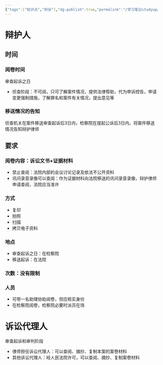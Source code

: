 ```yaml
---
{"tags":["知识点","刑诉"],"dg-publish":true,"permalink":"/学习笔记studyup/刑事诉讼法/阅卷权/","dgPassFrontmatter":true,"created":"2024-11-10T22:49:00.595+08:00","updated":"2024-11-11T20:33:27.932+08:00"}
---
```


# 辩护人
## 时间
### 阅卷时间
审查起诉之日
- 侦查阶段：不可阅，只可了解案件情况，提供法律帮助，代为申诉控告，申请变更强制措施，了解罪名和案件有关情况，提出意见等
### 移送情况的告知
侦查机关在案件移送审查起诉后3日内，检察院在提起公诉后3日内，将案件移送情况告知辩护律师
## 要求
### 阅卷内容：诉讼文书+证据材料
- 禁止查阅：法院内部的会议讨论记录及依法不公开资料
- 讯问录音录像可以查阅：作为证据材料向法院移送的讯问录音录像，辩护律师申请查阅，法院应当准许
### 方式
- 复印
- 拍照
- 扫描
- 拷贝电子资料
### 地点
- 审查起诉之日：在检察院
- 移送起诉：在法院
### 次数：没有限制
### 人员
- 可带一名助理协助阅卷，但应核实身份
- 在检察院阅卷，检察院必要时派员在场
# 诉讼代理人
审查起诉和审判阶段
- 律师担任诉讼代理人：可以查阅、摘抄、复制本案的案卷材料
- 其他诉讼代理人：经人民法院许可，可以查阅、摘抄、复制案卷材料